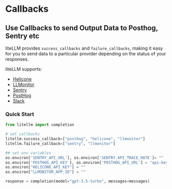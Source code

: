 # Callbacks

## Use Callbacks to send Output Data to Posthog, Sentry etc

liteLLM provides `success_callbacks` and `failure_callbacks`, making it easy for you to send data to a particular provider depending on the status of your responses.

liteLLM supports:

- [Helicone](https://docs.helicone.ai/introduction)
- [LLMonitor](https://llmonitor.com/docs)
- [Sentry](https://docs.sentry.io/platforms/python/)
- [PostHog](https://posthog.com/docs/libraries/python)
- [Slack](https://slack.dev/bolt-python/concepts)

### Quick Start

```python
from litellm import completion

# set callbacks
litellm.success_callback=["posthog", "helicone", "llmonitor"]
litellm.failure_callback=["sentry", "llmonitor"]

## set env variables
os.environ['SENTRY_API_URL'], os.environ['SENTRY_API_TRACE_RATE']= ""
os.environ['POSTHOG_API_KEY'], os.environ['POSTHOG_API_URL'] = "api-key", "api-url"
os.environ["HELICONE_API_KEY"] = ""
os.environ["LLMONITOR_APP_ID"] = ""

response = completion(model="gpt-3.5-turbo", messages=messages)
```

